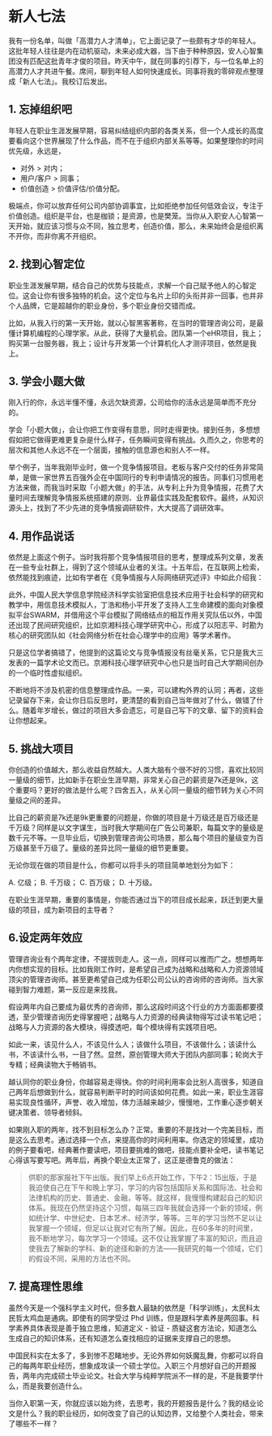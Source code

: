 # 新人七法

我有一份名单，叫做「高潜力人才清单」，它上面记录了一些颇有才华的年轻人。这批年轻人往往是内在动机驱动，未来必成大器，当下由于种种原因，安人心智集团没有匹配这批青年才俊的项目。昨天中午，就在同事的引荐下，与一位名单上的高潜力人才共进午餐。席间，聊到年轻人如何快速成长。同事将我的零碎观点整理成「新人七法」。我校订后发出。

## 1. 忘掉组织吧

年轻人在职业生涯发展早期，容易纠结组织内部的各类关系，但一个人成长的高度要看向这个世界展现了什么作品，而不在于组织内部关系等等。如果整理你的时间优先级，永远是，

- 对外 > 对内；
- 用户/客户 > 同事；
- 价值创造 > 价值评估/价值分配。

极端点，你可以放弃任何公司内部协调事宜，比如拒绝参加任何低效会议，专注于价值创造。组织是平台，也是枷锁；是资源，也是樊笼。当你从入职安人心智第一天开始，就应该习惯与众不同，独立思考，创造价值，那么，未来始终会是组织离不开你，而非你离不开组织。

## 2. 找到心智定位

职业生涯发展早期，结合自己的优势与技能点，求解一个自己赋予他人的心智定位。这会让你有很多独特的机会。这个定位与名片上印的头衔并非一回事，也并非个人品牌，它是超越你的职业身份，多个职业身份交错而成。

比如，从我入行的第一天开始，就以心智黑客著称，在当时的管理咨询公司，是最懂计算机编程的心理学家。从此，获得了大量机会。团队第一个eHR项目，我上；购买第一台服务器，我上；设计与开发第一个计算机化人才测评项目，依然是我上。

## 3. 学会小题大做

刚入行的你，永远半懂不懂，永远欠缺资源，公司给你的活永远是简单而不充分的。

学会「小题大做」，会让你把工作变得有意思，同时走得更快。接到任务，多想想假如把它做得更难更复杂是什么样子，任务瞬间变得有挑战。久而久之，你思考的层次和其他人永远不在一个层面，接触的信息源也和别人不一样。

举个例子，当年我刚毕业时，做一个竞争情报项目。老板与客户交付的任务非常简单，是做一家世界五百强外企在中国同行的专利申请情况的报告。同事们习惯用老方法来做，而我当时采取「小题大做」的手法，从专利上升为竞争情报，花费了大量时间去理解竞争情报系统搭建的原则、业界最佳实践及配套软件。最终，从知识源头上，找到了不少先进的竞争情报调研软件，大大提高了调研效率。

## 4. 用作品说话

依然是上面这个例子。当时我将那个竞争情报项目的思考，整理成系列文章，发表在一些专业社群上，得到了这个领域从业者的关注。十五年后，在互联网上检索，依然能找到痕迹，比如有学者在《竞争情报与人际网络研究述评》中如此介绍我：

此外，中国人民大学信息学院经济科学实验室把信息技术应用于社会科学的研究和教学中，用信息技术模拟人，丁浩和杨小平开发了支持人工生命建模的面向对象模拟平台SWARM，并借用这个平台模拟了网络结点的相互作用关究队伍以外，中国还出现了民间研究组织，比如京湘科技心理学研究中心，形成了以阳志平、时勘为核心的研究团队如《社会网络分析在社会心理学中的应用》等学术著作。

只是这位学者搞错了，他提到的这篇论文与竞争情报没有丝毫关系，它只是我大三发表的一篇学术论文而已。京湘科技心理学研究中心也只是当时自己大学期间创办的一个临时性虚拟组织。

不断地将不涉及机密的信息整理成作品。一来，可以建构外界的认同；再者，这些记录留存下来，会让你日后反思时，更清楚的看到自己当年做对了什么，做错了什么。随着年岁增长，做过的项目大多会遗忘，可是自己写下的文章、留下的资料会让你想起来。

## 5. 挑战大项目

你创造的价值越大，那么收益自然越大。人类大脑有个很不好的习惯，喜欢比较同一量级的细节，比如新手在职业生涯早期，非常关心自己的薪资是7k还是9k，这个重要吗？更好的做法是什么呢？四舍五入，从关心同一量级的细节转为关心不同量级之间的差异。

比自己的薪资是7k还是9k更重要的问题是，你做的项目是十万级还是百万级还是千万级？同样是以文字谋生，当时我大学期间在广告公司兼职，每篇文字的量级是数千元不等。一旦毕业后，切换到管理咨询公司场景，那么每个项目的量级变为百万级甚至千万级了。量级的差异比同一量级的细节更重要。

无论你现在做的项目是什么，你都可以将手头的项目简单地划分为如下：

A. 亿级； B. 千万级； C. 百万级； D. 十万级。

在职业生涯早期，重要的事情是，你能否通过当下的项目成长起来，跃迁到更大量级的项目，成为新项目的主导者？

## 6.设定两年效应

管理咨询业有个两年定律，不提拔则走人。这一点，同样可以推而广之。想想两年内你想实现的目标。比如我刚工作时，是希望自己成为战略和战略和人力资源领域顶尖的管理咨询师。甚至更希望自己成为任职公司公认的咨询师的咨询师。当大家碰到智力难题，第一反应是来找我。

假设两年内自己要成为最优秀的咨询师，那么这段时间这个行业的方方面面都要摸透，至少管理咨询历史得掌握吧；战略与人力资源的经典读物得写过读书笔记吧；战略与人力资源的各大模块，得摸透吧，每个模块得有实践项目吧。

如此一来，该见什么人，不该见什么人；该做什么项目，不该做什么；该读什么书，不该读什么书，一目了然。显然，原创管理大师大于团队内部同事；轮岗大于专精；经典读物大于畅销书。

越认同你的职业身份，你越容易走得快。你的时间利用率会比别人高很多，知道自己两年后想做到什么，就容易判断平时的时间该如何花费。如此一来，职业生涯容易实现良性循环，声誉、收入增加，体力活越来越少，慢慢地，工作重心逐步朝关键决策者、领导者倾斜。

如果刚入职的两年，找不到目标怎么办？正常。重要的不是找对一个完美目标，而是这么去思考。通过选择一个点，来提高你的时间利用率。你选定的领域里，成功的例子要看吧，经典著作要读吧，项目要挑难的做吧，技能点要补全吧，读书笔记心得该写要写吧。两年后，再换个职业太正常了，这正是德鲁克的做法：

> 供职的那家报社下午出版。我们早上6点开始工作，下午2：15出版，于是我迫使自己在下午和晚上学习，学习的内容包括国际关系和国际法、社会和法律机构的历史、普通史、金融，等等。就这样，我慢慢构建起自己的知识体系。我现在仍然坚持这个习惯，每隔三四年我就会选择一个新的领域，例如统计学、中世纪史、日本艺术、经济学，等等。三年的学习当然不足以让我掌握一个领域，但足以让我对它有所了解。因此，在60多年的时间里，我不断地学习，每次学习一个领域。这不仅让我掌握了丰富的知识，而且迫使我去了解新的学科、新的途径和新的方法——我研究的每一个领域，它们的假设不同，采用的方法也不同。

## 7. 提高理性思维

虽然今天是一个强科学主义时代，但多数人最缺的依然是「科学训练」，太民科太民哲太鸡血是通病。即使有的同学受过 Phd 训练，但是跟科学素养是两回事。科学素养具体表现是善于独立思维，知道定义 - 验证 - 质疑这套方法论，知道怎么生成自己的知识体系，还有知道怎么查找相应的证据来支撑自己的思想。

中国民科实在太多了，多到惨不忍睹地步。无论外界如何妖魔乱舞，你都可以将自己的每两年职业经历，想象成攻读一个硕士学位。入职三个月想好自己的开题报告，两年内完成硕士毕业论文。社会大学与纯粹学院派不一样的是，不是我要学什么，而是我要创造什么。

当你入职第一天，你就应该以始为终，去思考，我的开题报告是什么？我的结业论文是什么？我的职业经历，如何改变了自己的认知边界，又给整个人类社会，带来了哪些不一样？